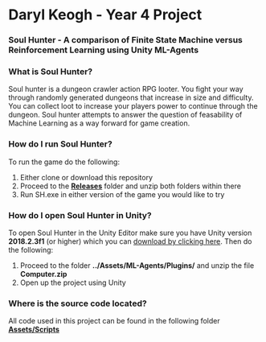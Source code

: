 # Daryl Keogh - Year 4 Project

### Soul Hunter - A comparison of Finite State Machine versus Reinforcement Learning using Unity ML-Agents 

### What is Soul Hunter?
Soul hunter is a dungeon crawler action RPG looter. You fight your way through randomly generated dungeons that increase in size and difficulty. You can collect loot to increase your players power to continue through the dungeon. Soul hunter attempts to answer the question of feasability of Machine Learning as a way forward for game creation.

### How do I run Soul Hunter?
To run the game do the following:
1. Either clone or download this repository 
2. Proceed to the [**Releases**](https://github.com/KDaryl/ProjectY4/tree/master/Releases) folder and unzip both folders within there
3. Run SH.exe in either version of the game you would like to try

### How do I open Soul Hunter in Unity?
To open Soul Hunter in the Unity Editor make sure you have Unity version **2018.2.3f1** (or higher) which you can [download by clicking here](https://download.unity3d.com/download_unity/bb579dc42f1d/Windows64EditorInstaller/UnitySetup64-2018.3.1f1.exe).
Then do the following:
1. Proceed to the folder **../Assets/ML-Agents/Plugins/** and unzip the file **Computer.zip**
2. Open up the project using Unity

### Where is the source code located?
All code used in this project can be found in the following folder [**Assets/Scripts**](https://github.com/KDaryl/ProjectY4/tree/master/Assets/Scripts)
